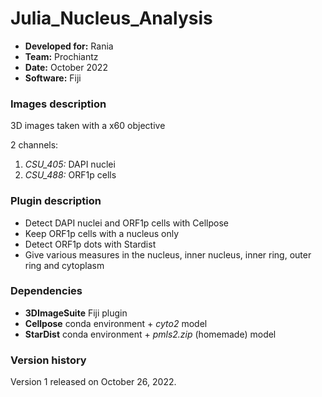 # Julia_Nucleus_Analysis

* **Developed for:** Rania
* **Team:** Prochiantz
* **Date:** October 2022
* **Software:** Fiji

### Images description

3D images taken with a x60 objective

2 channels:
  1. *CSU_405:* DAPI nuclei
  2. *CSU_488:* ORF1p cells

### Plugin description

* Detect DAPI nuclei and ORF1p cells with Cellpose
* Keep ORF1p cells with a nucleus only
* Detect ORF1p dots with Stardist
* Give various measures in the nucleus, inner nucleus, inner ring, outer ring and cytoplasm

### Dependencies

* **3DImageSuite** Fiji plugin
* **Cellpose** conda environment + *cyto2* model
* **StarDist** conda environment + *pmls2.zip* (homemade) model

### Version history

Version 1 released on October 26, 2022.
